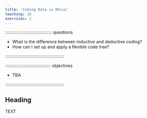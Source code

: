```yaml
---
title: 'Coding Data in NVivo'
teaching: 10
exercises: 2
---
```


:::::::::::::::::::::::::::::::::::::: questions 

- What is the difference between inductive and deductive coding?
- How can I set up and apply a flexible code tree?

::::::::::::::::::::::::::::::::::::::::::::::::

::::::::::::::::::::::::::::::::::::: objectives

- TBA

::::::::::::::::::::::::::::::::::::::::::::::::

## Heading

TEXT
